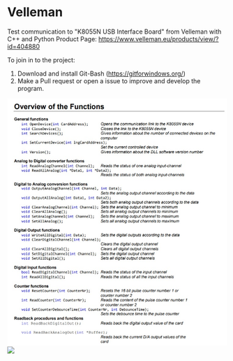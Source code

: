 # Velleman
Test communication to "K8055N USB Interface Board" from Velleman with C++ and Python
Product Page: https://www.velleman.eu/products/view/?id=404880


To join in to the project:
1. Download and install Git-Bash (https://gitforwindows.org/)
2. Make a Pull request or open a issue to improve and develop the program.

![](/functions_overview.jpg)
![](url)
